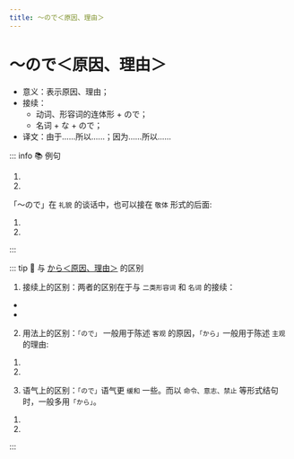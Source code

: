 ```yaml
---
title: ～ので＜原因、理由＞
---
```


# ～ので＜原因、理由＞

- 意义：表示原因、理由；
- 接续：
  - 动词、形容词的连体形 + ので；
  - 名词 + な + ので；
- 译文：由于......所以......；因为......所以......

::: info :books: 例句

1. <grammer-content sentence='[夜/よる]は**[寒く/さむく]なるので**、コートを[着/き]て[行っ/いっ]たほうがいいですよ。' trans='因为晚上会很冷，所以最好穿上外套。' />
2. <grammer-content sentence='[風邪/かぜ]を**[引い/ひい]たので**、[学校/がっこう]を[休み/やすみ]ました。' trans='因为感冒了，所以没去上学。' />

「～ので」在 `礼貌` 的谈话中，也可以接在 `敬体` 形式的后面:

<div class='bunpou-block'>

1. <grammer-content sentence='ドアが**[閉まり/しまり]ますので**、ご[注意/ちゅうい]ください。' trans='门会关上，请注意。' />
2. <grammer-content sentence='[中国語/ちゅうごくご]はまだ**[自信/じしん]がありませんので**、[救急車/きゅうきゅうしゃ]が[来る/くる]まで[一緒/いっしょ]にいてください。' trans='我对我的中文还没有信心，所以在救护车来之前请和我在一起。' />

</div>
  
:::

::: tip :bookmark: 与 [から＜原因、理由＞](../course2/1-3-2.md#_3-から-原因、理由) 的区别

1. 接续上的区别：两者的区别在于与 `二类形容词` 和 `名词` 的接续：

- <grammer-content sentence="ので：二类形容词/名词 + **な** + ので" />
- <grammer-content sentence="から：二类形容词/名词 + **だ** + から" />

2. 用法上的区别：`「ので」` 一般用于陈述 `客观` 的原因，`「から」`一般用于陈述 `主观` 的理由:

<div class='bunpou-block'>

1. <grammer-content sentence='[乗っ/のっ]ていたバスが[故障/こしょう]した**ので**、[遅刻/ちこく]しました。' trans='我迟到是因为我乘坐的公共汽车抛锚了。' />
2. <grammer-content sentence='[朝/あさ][寝坊/ねぼう]した**から**、[遅刻/ちこく]しました。' trans='我睡过头了，所以迟到了。' />

</div>

3. 语气上的区别：`「ので」`语气更 `缓和` 一些。而以 `命令、意志、禁止` 等形式结句时，一般多用`「から」`。

<div class='bunpou-block'>

1. <grammer-content sentence='[少し/すこし][頭/あたま]が[痛い/いたい]**ので**、[午後/ごご]の[授業/じゅぎょう]は[休ん/やすん]でもいいですか。' trans='我头有点疼，下午的课可以请假吗?' />
2. <grammer-content sentence='[電車/でんしゃ]に[遅れる/おくれる]**から**、[急ごう/きゅうごう]。' trans='我要赶火车了，快点儿！' />

</div>

:::
